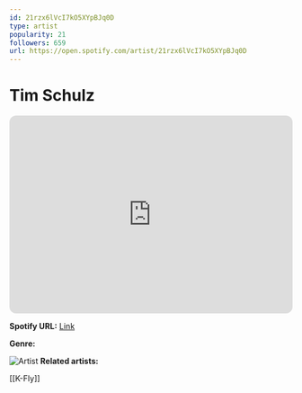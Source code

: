 ```yaml
---
id: 21rzx6lVcI7kO5XYpBJq0D
type: artist
popularity: 21
followers: 659
url: https://open.spotify.com/artist/21rzx6lVcI7kO5XYpBJq0D
---
```

# Tim Schulz

<iframe style="border-radius:12px" src="https://open.spotify.com/embed/artist/21rzx6lVcI7kO5XYpBJq0D" width="100%" height="352" frameBorder="0" allowfullscreen="" allow="autoplay; clipboard-write; encrypted-media; fullscreen; picture-in-picture" loading="lazy"></iframe>

**Spotify URL:** [Link](https://open.spotify.com/artist/21rzx6lVcI7kO5XYpBJq0D)

**Genre:** 

![Artist](https://i.scdn.co/image/ab6761610000e5eb65eb795258c5e6aee61cf059)
**Related artists:**

[[K-Fly]]
